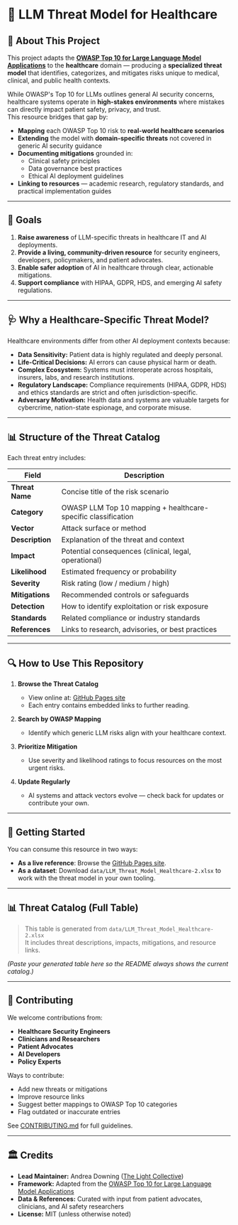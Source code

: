 # 🏥 LLM Threat Model for Healthcare

## 📄 About This Project
This project adapts the **[OWASP Top 10 for Large Language Model Applications](https://owasp.org/www-project-top-10-for-large-language-model-applications/)** to the **healthcare** domain — producing a **specialized threat model** that identifies, categorizes, and mitigates risks unique to medical, clinical, and public health contexts.

While OWASP's Top 10 for LLMs outlines general AI security concerns, healthcare systems operate in **high-stakes environments** where mistakes can directly impact patient safety, privacy, and trust.  
This resource bridges that gap by:

- **Mapping** each OWASP Top 10 risk to **real-world healthcare scenarios**
- **Extending** the model with **domain-specific threats** not covered in generic AI security guidance
- **Documenting mitigations** grounded in:
  - Clinical safety principles
  - Data governance best practices
  - Ethical AI deployment guidelines
- **Linking to resources** — academic research, regulatory standards, and practical implementation guides

---

## 🎯 Goals

1. **Raise awareness** of LLM-specific threats in healthcare IT and AI deployments.
2. **Provide a living, community-driven resource** for security engineers, developers, policymakers, and patient advocates.
3. **Enable safer adoption** of AI in healthcare through clear, actionable mitigations.
4. **Support compliance** with HIPAA, GDPR, HDS, and emerging AI safety regulations.

---

## 🩺 Why a Healthcare-Specific Threat Model?

Healthcare environments differ from other AI deployment contexts because:

- **Data Sensitivity:** Patient data is highly regulated and deeply personal.
- **Life-Critical Decisions:** AI errors can cause physical harm or death.
- **Complex Ecosystem:** Systems must interoperate across hospitals, insurers, labs, and research institutions.
- **Regulatory Landscape:** Compliance requirements (HIPAA, GDPR, HDS) and ethics standards are strict and often jurisdiction-specific.
- **Adversary Motivation:** Health data and systems are valuable targets for cybercrime, nation-state espionage, and corporate misuse.

---

## 📊 Structure of the Threat Catalog

Each threat entry includes:

| Field        | Description |
|--------------|-------------|
| **Threat Name** | Concise title of the risk scenario |
| **Category** | OWASP LLM Top 10 mapping + healthcare-specific classification |
| **Vector** | Attack surface or method |
| **Description** | Explanation of the threat and context |
| **Impact** | Potential consequences (clinical, legal, operational) |
| **Likelihood** | Estimated frequency or probability |
| **Severity** | Risk rating (low / medium / high) |
| **Mitigations** | Recommended controls or safeguards |
| **Detection** | How to identify exploitation or risk exposure |
| **Standards** | Related compliance or industry standards |
| **References** | Links to research, advisories, or best practices |

---

## 🔍 How to Use This Repository

1. **Browse the Threat Catalog**  
   - View online at: [GitHub Pages site](https://andreacookiemonster.github.io/healthcare-llm-threat-model/)  
   - Each entry contains embedded links to further reading.

2. **Search by OWASP Mapping**  
   - Identify which generic LLM risks align with your healthcare context.

3. **Prioritize Mitigation**  
   - Use severity and likelihood ratings to focus resources on the most urgent risks.

4. **Update Regularly**  
   - AI systems and attack vectors evolve — check back for updates or contribute your own.

---

## 🚀 Getting Started

You can consume this resource in two ways:

- **As a live reference**: Browse the [GitHub Pages site](https://andreacookiemonster.github.io/healthcare-llm-threat-model/).
- **As a dataset**: Download `data/LLM_Threat_Model_Healthcare-2.xlsx` to work with the threat model in your own tooling.

---

## 📊 Threat Catalog (Full Table)

> This table is generated from `data/LLM_Threat_Model_Healthcare-2.xlsx`  
> It includes threat descriptions, impacts, mitigations, and resource links.

*(Paste your generated table here so the README always shows the current catalog.)*

---

## 🤝 Contributing

We welcome contributions from:

- **Healthcare Security Engineers**
- **Clinicians and Researchers**
- **Patient Advocates**
- **AI Developers**
- **Policy Experts**

Ways to contribute:
- Add new threats or mitigations
- Improve resource links
- Suggest better mappings to OWASP Top 10 categories
- Flag outdated or inaccurate entries

See [CONTRIBUTING.md](CONTRIBUTING.md) for full guidelines.

---

## 🏛 Credits

- **Lead Maintainer:** Andrea Downing ([The Light Collective](https://lightcollective.org))
- **Framework:** Adapted from the [OWASP Top 10 for Large Language Model Applications](https://owasp.org/www-project-top-10-for-large-language-model-applications/)
- **Data & References:** Curated with input from patient advocates, clinicians, and AI safety researchers
- **License:** MIT (unless otherwise noted)

